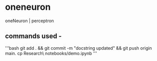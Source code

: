 # oneneuron
oneNeuron | perceptron


## commands used - 

'''bash
git add . && git commit -m "docstring updated" && git push origin main.
cp Research\ notebooks/demo.ipynb
'''